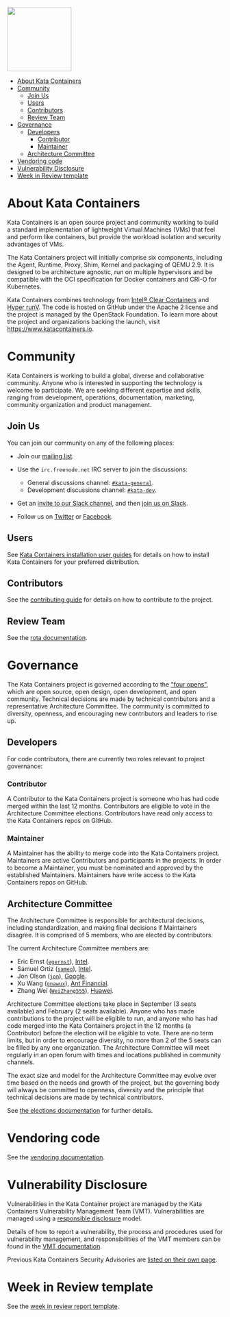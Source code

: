 <img src="https://www.openstack.org/assets/kata/kata-vertical-on-white.png" width="150">

* [About Kata Containers](#about-kata-containers)
* [Community](#community)
    * [Join Us](#join-us)
    * [Users](#users)
    * [Contributors](#contributors)
    * [Review Team](#review-team)
* [Governance](#governance)
    * [Developers](#developers)
        * [Contributor](#contributor)
        * [Maintainer](#maintainer)
    * [Architecture Committee](#architecture-committee)
* [Vendoring code](#vendoring-code)
* [Vulnerability Disclosure](#vulnerability-disclosure)
* [Week in Review template](#week-in-review-template)

# About Kata Containers

Kata Containers is an open source project and community working to build a standard implementation of lightweight Virtual Machines (VMs) that feel and perform like containers, but provide the workload isolation and security advantages of VMs.

The Kata Containers project will initially comprise six components, including the Agent, Runtime, Proxy, Shim, Kernel and packaging of QEMU 2.9. It is designed to be architecture agnostic, run on multiple hypervisors and be compatible with the OCI specification for Docker containers and CRI-O for Kubernetes.

Kata Containers combines technology from [Intel® Clear Containers](https://github.com/clearcontainers/runtime) and [Hyper runV](https://github.com/hyperhq/runv). The code is hosted on GitHub under the Apache 2 license and the project is managed by the OpenStack Foundation. To learn more about the project and organizations backing the launch, visit https://www.katacontainers.io.

# Community

Kata Containers is working to build a global, diverse and collaborative community. Anyone who is interested in supporting the technology is welcome to participate. We are seeking different expertise and skills, ranging from development, operations, documentation, marketing, community organization and product management.

## Join Us

You can join our community on any of the following places:

* Join our [mailing list](http://lists.katacontainers.io/).

* Use the `irc.freenode.net` IRC server to join the discussions:
  * General discussions channel: [`#kata-general`](http://webchat.freenode.net/?channels=kata-general).
  * Development discussions channel: [`#kata-dev`](http://webchat.freenode.net/?channels=kata-dev).

* Get an [invite to our Slack channel](http://bit.ly/KataSlack),
  and then [join us on Slack](https://katacontainers.slack.com/).

* Follow us on [Twitter](https://twitter.com/KataContainers) or
  [Facebook](https://www.facebook.com/KataContainers).

## Users

See [Kata Containers installation user guides](https://github.com/kata-containers/documentation/blob/master/install/README.md) for details on how to install Kata Containers for your preferred 
distribution.

## Contributors

See the [contributing guide](CONTRIBUTING.md) for details on how to contribute to the project.

## Review Team

See the [rota documentation](Rota-Process.md).

# Governance

The Kata Containers project is governed according to the ["four opens"](https://governance.openstack.org/tc/reference/opens.html), which are open source, open design, open development, and open community. Technical decisions are made by technical contributors and a representative Architecture Committee. The community is committed to diversity, openness, and encouraging new contributors and leaders to rise up.

## Developers

For code contributors, there are currently two roles relevant to project governance:

### Contributor

A Contributor to the Kata Containers project is someone who has had code merged within the last 12 months. Contributors are eligible to vote in the Architecture Committee elections. Contributors have read only access to the Kata Containers repos on GitHub.

### Maintainer

A Maintainer has the ability to merge code into the Kata Containers project. Maintainers are active Contributors and participants in the projects. In order to become a Maintainer, you must be nominated and approved by the established Maintainers. Maintainers have write access to the Kata Containers repos on GitHub.

## Architecture Committee

The Architecture Committee is responsible for architectural decisions, including standardization, and making final decisions if Maintainers disagree. It is comprised of 5 members, who are elected by contributors.

The current Architecture Committee members are:

- Eric Ernst ([`egernst`](https://github.com/egernst)), [Intel](https://www.intel.com/).
- Samuel Ortiz ([`sameo`](https://github.com/sameo)), [Intel](https://www.intel.com).
- Jon Olson ([`jon`](https://github.com/jon)), [Google](https://www.google.com).
- Xu Wang ([`gnawux`](https://github.com/gnawux)), [Ant Financial](https://www.antfin.com/index.htm?locale=en_US).
- Zhang Wei ([`WeiZhang555`](https://github.com/WeiZhang555)), [Huawei](http://www.huawei.com).

Architecture Committee elections take place in September (3 seats available) and February (2 seats available). Anyone who has made contributions to the project will be eligible to run, and anyone who has had code merged into the Kata Containers project in the 12 months (a Contributor) before the election will be eligible to vote. There are no term limits, but in order to encourage diversity, no more than 2 of the 5 seats can be filled by any one organization. The Architecture Committee will meet regularly in an open forum with times and locations published in community channels.

The exact size and model for the Architecture Committee may evolve over time based on the needs and growth of the project, but the governing body will always be committed to openness, diversity and the principle that technical decisions are made by technical contributors.

See [the elections documentation](elections) for further details.

# Vendoring code

See the [vendoring documentation](VENDORING.md).

# Vulnerability Disclosure

Vulnerabilities in the Kata Container project are managed by the Kata Containers
Vulnerability Management Team (VMT). Vulnerabilities are managed using a
[responsible disclosure](https://en.wikipedia.org/wiki/Responsible_disclosure) model.

Details of how to report a vulnerability, the process and procedures
used for vulnerability management, and responsibilities of the VMT members
can be found in the [VMT documentation](VMT/VMT.md).

Previous Kata Containers Security Advisories are [listed on their own page](VMT/KCSA.md).

# Week in Review template

See the [week in review report template](statusreports/REPORT_TEMPLATE.md).

